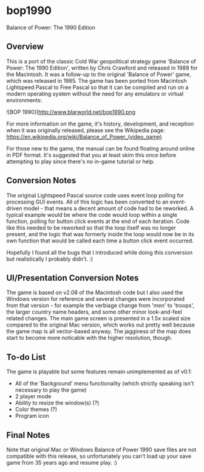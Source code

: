 # bop1990
Balance of Power: The 1990 Edition

## Overview
This is a port of the classic Cold War geopolitical strategy game 'Balance of Power: The 1990 Edition', written by Chris Crawford and released in 1988 for the Macintosh.  It was a follow-up to the original 'Balance of Power' game, which was released in 1985.  The game has been ported from Macintosh Lightspeed Pascal to Free Pascal so that it can be compiled and run on a modern operating system without the need for any emulators or virtual environments:

![BOP 1990](http://www.blarworld.net/bop1990.png

For more information on the game, it's history, development, and reception when it was originally released, please see the Wikipedia page: https://en.wikipedia.org/wiki/Balance_of_Power_(video_game)

For those new to the game, the manual can be found floating around online in PDF format.  It's suggested that you at least skim this once before attempting to play since there's no in-game tutorial or help.

## Conversion Notes

The original Lightspeed Pascal source code uses event loop polling for processing GUI events.  All of this logic has been converted to an event-driven model - that means a decent amount of code had to be reworked.  A typical example would be where the code would loop within a single function, polling for button click events at the end of each iteration.  Code like this needed to be reworked so that the loop itself was no longer present, and the logic that was formerly inside the loop would now be in its own function that would be called each time a button click event occurred.

Hopefully I found all the bugs that I introduced while doing this conversion but realistically I probably didn't. :)

## UI/Presentation Conversion Notes

The game is based on v2.08 of the Macintosh code but I also used the Windows version for reference and several changes were incorporated from that version - for example the verbiage change from 'men' to 'troops', the larger country name headers, and some other minor look-and-feel related changes.  The main game screen is presented in a 1.5x scaled size compared to the original Mac version, which works out pretty well because the game map is all vector-based anyway.  The jagginess of the map does start to become more noticable with the higher resolution, though.

## To-do List

The game is playable but some features remain unimplemented as of v0.1:

* All of the 'Background' menu functionality (which strictly speaking isn't necessary to play the game)
* 2 player mode
* Ability to resize the window(s) (?)
* Color themes (?)
* Program icon

## Final Notes

Note that original Mac or Windows Balance of Power 1990 save files are not compatible with this release, so unfortunately you can't load up your save game from 35 years ago and resume play. :)